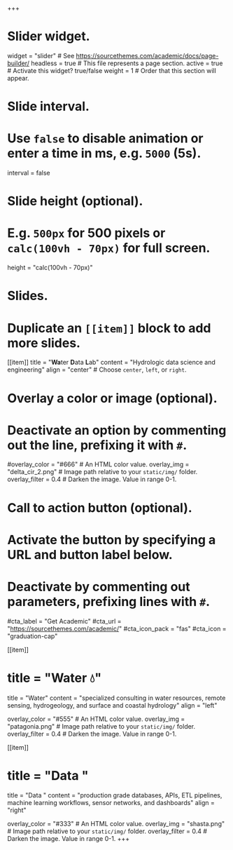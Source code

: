 +++
# Slider widget.
widget = "slider"  # See https://sourcethemes.com/academic/docs/page-builder/
headless = true  # This file represents a page section.
active = true  # Activate this widget? true/false
weight = 1  # Order that this section will appear.

# Slide interval.
# Use `false` to disable animation or enter a time in ms, e.g. `5000` (5s).
interval = false

# Slide height (optional).
# E.g. `500px` for 500 pixels or `calc(100vh - 70px)` for full screen.
height = "calc(100vh - 70px)"

# Slides.
# Duplicate an `[[item]]` block to add more slides.
[[item]]
  title = "<b>Wa</b>ter <b>D</b>ata <b>L</b>ab"
  content = "Hydrologic data science and engineering"
  align = "center"  # Choose `center`, `left`, or `right`.

  # Overlay a color or image (optional).
  #   Deactivate an option by commenting out the line, prefixing it with `#`.
  #overlay_color = "#666"  # An HTML color value.
  overlay_img = "delta_cir_2.png"  # Image path relative to your `static/img/` folder.
  overlay_filter = 0.4  # Darken the image. Value in range 0-1.

  # Call to action button (optional).
  #   Activate the button by specifying a URL and button label below.
  #   Deactivate by commenting out parameters, prefixing lines with `#`.
  #cta_label = "Get Academic"
  #cta_url = "https://sourcethemes.com/academic/"
  #cta_icon_pack = "fas"
  #cta_icon = "graduation-cap"

[[item]]
  # title = "Water :droplet:"
  title = "Water"
  content = "specialized consulting in water resources, remote sensing, hydrogeology, and surface and coastal hydrology"
  align = "left"

  overlay_color = "#555"  # An HTML color value.
  overlay_img = "patagonia.png"  # Image path relative to your `static/img/` folder.
  overlay_filter = 0.4  # Darken the image. Value in range 0-1.

[[item]]
  # title = "Data "
  title = "Data "
  content = "production grade databases, APIs, ETL pipelines, machine learning workflows, sensor networks, and dashboards"
  align = "right"

  overlay_color = "#333"  # An HTML color value.
  overlay_img = "shasta.png"  # Image path relative to your `static/img/` folder.
  overlay_filter = 0.4  # Darken the image. Value in range 0-1.
+++
